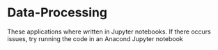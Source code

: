 # Data-Processing

These applications where written in Jupyter notebooks. If there occurs issues, try running the code in an Anacond Jupyter notebook
